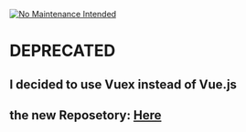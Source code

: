 [![No Maintenance Intended](http://unmaintained.tech/badge.svg)](http://unmaintained.tech/)
# DEPRECATED
## I decided to use Vuex instead of Vue.js 
## the new Reposetory: [Here](https://github.com/ibra4/resume-live-builder-vuex-app)
